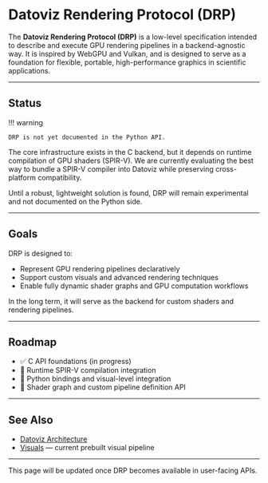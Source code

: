 # Datoviz Rendering Protocol (DRP)

The **Datoviz Rendering Protocol (DRP)** is a low-level specification intended to describe and execute GPU rendering pipelines in a backend-agnostic way. It is inspired by WebGPU and Vulkan, and is designed to serve as a foundation for flexible, portable, high-performance graphics in scientific applications.

---

## Status

!!! warning

    DRP is not yet documented in the Python API.

The core infrastructure exists in the C backend, but it depends on runtime compilation of GPU shaders (SPIR-V). We are currently evaluating the best way to bundle a SPIR-V compiler into Datoviz while preserving cross-platform compatibility.

Until a robust, lightweight solution is found, DRP will remain experimental and not documented on the Python side.

---

## Goals

DRP is designed to:

- Represent GPU rendering pipelines declaratively
- Support custom visuals and advanced rendering techniques
- Enable fully dynamic shader graphs and GPU computation workflows

In the long term, it will serve as the backend for custom shaders and rendering pipelines.

---

## Roadmap

- ✅ C API foundations (in progress)
- 🔲 Runtime SPIR-V compilation integration
- 🔲 Python bindings and visual-level integration
- 🔲 Shader graph and custom pipeline definition API

---

## See Also

- [Datoviz Architecture](../discussions/ARCHITECTURE.md)
- [Visuals](visuals.md) — current prebuilt visual pipeline

---

This page will be updated once DRP becomes available in user-facing APIs.
